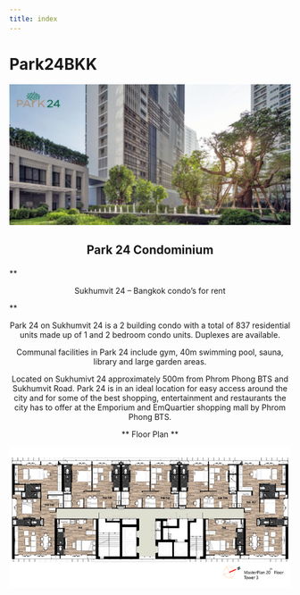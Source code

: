 ```yaml
---
title: index
---
```


# Park24BKK
![pages](/PARK24BKK-Cover-1200x600.jpg)

## <p style="text-align: center;"> Park 24 Condominium </p> 

** <p style="text-align: center;"> Sukhumvit 24 – Bangkok condo’s for rent</p> **

<p style="text-align: center;">Park 24 on Sukhumvit 24 is a 2 building condo with a total of 837 residential units made up of 1 and 2 bedroom condo units. Duplexes are available.  </p>

<p style="text-align: center;"> Communal facilities in Park 24 include gym, 40m swimming pool, sauna, library and large garden areas.  </p>

<p style="text-align: center;"> Located on Sukhumivt 24 approximately 500m from Phrom Phong BTS and Sukhumvit Road. Park 24 is in an ideal location for easy access around the city and for some of the best shopping, entertainment and restaurants the city has to offer at the Emporium and EmQuartier shopping mall by Phrom Phong BTS. </p>

<p style="text-align: center;"> ** Floor Plan ** </p>

![FloorPlan](/Plan20Floor.jpg)